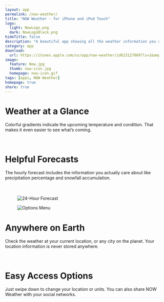 ```yaml
---
layout: app
permalink: /now-weather/
title: "NOW Weather - for iPhone and iPod Touch"
logo:
  light: NowLogo.png
  dark: NowLogoBlack.png
hideTitle: false
description: "A beautiful app showing all the weather information you care about. And it does it beautifully and visually so you instantly know what's going on."
category: app
download: 
  url: https://itunes.apple.com/us/app/now-weather/id623127009?ls=1&amp;mt=8
image:
  feature: Now.jpg
  thumb: now-icon.jpg
  homepage: now-icon.gif
tags: [apps, NOW Weather]
homepage: true
share: true
---
```


<div class="two-third" style="margin-bottom: 50px">
  <h1>Weather at a Glance</h1>
  <p>Colorful gradients indicate the upcoming temperature and condition. That makes it even easier to see what’s coming.</p>
  <br />
  <h1>Helpful Forecasts</h1>
  <p>The hourly forecast includes the information you actually care about like precipitation percentage and snowfall accumulation.</p>
</div>
<div class="one-third last">
  <figure>
    <img src="{{ site.url }}/images/Now-Forecast.jpg" alt="24-Hour Forecast">
  </figure>
</div>  

<div class="one-third">
  <figure>
    <img src="http://placehold.it/645x1366" alt="Options Menu">
  </figure>
</div>
<div class="two-third last" style="margin-bottom: 50px">
  <h1>Anywhere on Earth</h1>
  <p>Check the weather at your current location, or any city on the planet. Your location information is never stored anywhere.</p>
  <br />
  <h1>Easy Access Options</h1>
  <p>Just swipe down to change your location or units. You can also share NOW Weather with your social networks.</p>
</div>
